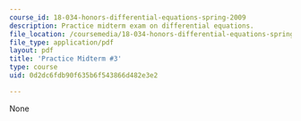```yaml
---
course_id: 18-034-honors-differential-equations-spring-2009
description: Practice midterm exam on differential equations.
file_location: /coursemedia/18-034-honors-differential-equations-spring-2009/0d2dc6fdb90f635b6f543866d482e3e2_MIT18_034s09_rec17_pmidterm03.pdf
file_type: application/pdf
layout: pdf
title: 'Practice Midterm #3'
type: course
uid: 0d2dc6fdb90f635b6f543866d482e3e2

---
```

None